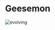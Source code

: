 # Geesemon
![evolving]([http://url/to/img.png](https://media.tenor.com/-GKISzf0kAoAAAAC/it-is-evolving-just-backwards.gif))
